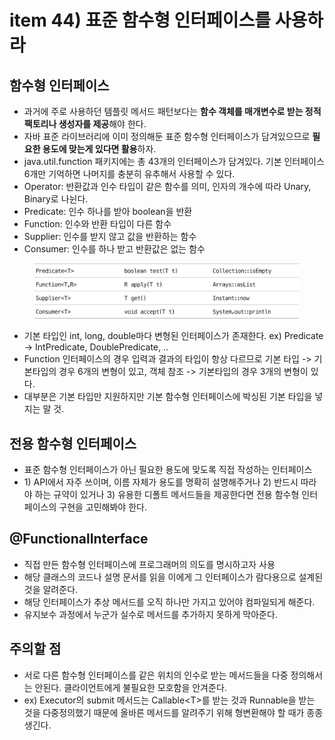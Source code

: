 # item 44) 표준 함수형 인터페이스를 사용하라

## 함수형 인터페이스

* 과거에 주로 사용하던 템플릿 메서드 패턴보다는 **함수 객체를 매개변수로 받는 정적 팩토리나 생성자를 제공**해야 한다.
* 자바 표준 라이브러리에 이미 정의해둔 표준 함수형 인터페이스가 담겨있으므로 **필요한 용도에 맞는게 있다면 활용**하자.
* java.util.function 패키지에는 총 43개의 인터페이스가 담겨있다. 기본 인터페이스 6개만 기억하면 나머지를 충분히 유추해서 사용할 수 있다.
* Operator: 반환값과 인수 타입이 같은 함수를 의미, 인자의 개수에 따라 Unary, Binary로 나뉜다.
* Predicate: 인수 하나를 받아 boolean을 반환
* Function: 인수와 반환 타입이 다른 함수
* Supplier: 인수를 받지 않고 값을 반환하는 함수
* Consumer: 인수를 하나 받고 반환값은 없는 함수

<figure><img src="../../../.gitbook/assets/image (82).png" alt=""><figcaption></figcaption></figure>

* 기본 타입인 int, long, double마다 변형된 인터페이스가 존재한다. ex) Predicate -> IntPredicate, DoublePredicate, ..
* Function 인터페이스의 경우 입력과 결과의 타입이 항상 다르므로 기본 타입 -> 기본타입의 경우 6개의 변형이 있고, 객체 참조 -> 기본타입의 경우 3개의 변형이 있다.
* 대부분은 기본 타입만 지원하지만 기본 함수형 인터페이스에 박싱된 기본 타입을 넣지는 말 것.

## 전용 함수형 인터페이스

* 표준 함수형 인터페이스가 아닌 필요한 용도에 맞도록 직접 작성하는 인터페이스
* 1\) API에서 자주 쓰이며, 이름 자체가 용도를 명확히 설명해주거나 2) 반드시 따라야 하는 규약이 있거나 3) 유용한 디폴트 메서드들을 제공한다면 전용 함수형 인터페이스의 구현을 고민해봐야 한다.

## @FunctionalInterface

* 직접 만든 함수형 인터페이스에 프로그래머의 의도를 명시하고자 사용
* 해당 클래스의 코드나 설명 문서를 읽을 이에게 그 인터페이스가 람다용으로 설계된 것을 알려준다.
* 해당 인터페이스가 추상 메서드를 오직 하나만 가지고 있어야 컴파일되게 해준다.
* 유지보수 과정에서 누군가 실수로 메서드를 추가하지 못하게 막아준다.

## 주의할 점

* 서로 다른 함수형 인터페이스를 같은 위치의 인수로 받는 메서드들을 다중 정의해서는 안된다. 클라이언트에게 불필요한 모호함을 안겨준다.
* ex) Executor의 submit 메서드는 Callable\<T>를 받는 것과 Runnable을 받는 것을 다중정의했기 때문에 올바른 메서드를 알려주기 위해 형변환해야 할 때가 종종 생긴다.
